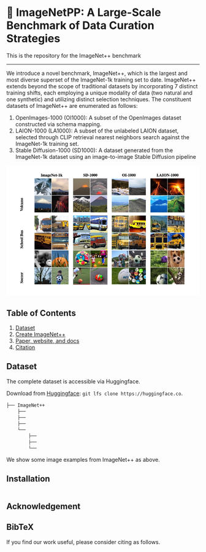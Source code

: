 # 🌋 ImageNetPP: A Large-Scale Benchmark of Data Curation Strategies
This is the repository for the ImageNet++ benchmark 

---

We introduce a novel benchmark, ImageNet++, which is the largest and most diverse superset of the ImageNet-1k training set to date. ImageNet++ extends beyond the scope of traditional datasets by incorporating 7 distinct training shifts, each employing a unique modality of data (two natural and one synthetic) and utilizing distinct selection techniques. The constituent datasets of ImageNet++ are enumerated as follows:
1. OpenImages-1000 (OI1000): A subset of the OpenImages dataset constructed via schema mapping.
2. LAION-1000 (LA1000): A subset of the unlabeled LAION dataset, selected through CLIP retrieval nearest neighbors search against the ImageNet-1k training set.
3. Stable Diffusion-1000 (SD1000): A dataset generated from the ImageNet-1k dataset using an image-to-image Stable Diffusion pipeline

![ImageNet++ comparison](images/imagenet++.jpg)

## Table of Contents

1. [Dataset](#dataset)
2. [Create ImageNet++](#imagnetpp)
3. [Paper, website, and docs](#paper)
4. [Citation](#citation)

## Dataset 
The complete dataset is accessible via Huggingface.

Download from [Huggingface](https://huggingface.co): `git lfs clone https://huggingface.co`.

```
├── ImageNet++
    ├── 
    ├── 
    ├── 
    └── 
        ├── 
        ├── 
        └──  
``` 
We show some image examples from ImageNet++ as above. 

## Installation
```

```
##

##

## 

## Acknowledgement


## BibTeX

If you find our work useful, please consider citing as follows.

